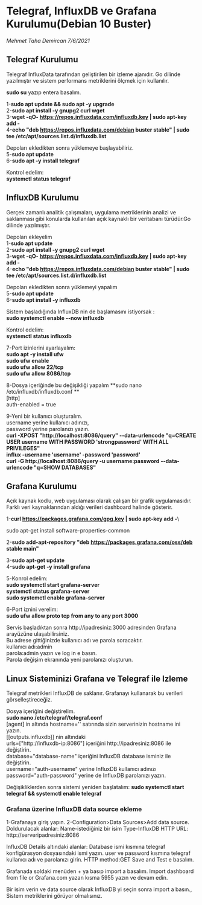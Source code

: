 # Telegraf, InfluxDB ve Grafana Kurulumu(Debian 10 Buster)
*Mehmet Taha Demircan  7/6/2021*


## Telegraf Kurulumu 

Telegraf InfluxData tarafından geliştirilen bir izleme ajanıdır.
Go dilinde yazılmıştır ve sistem performans metriklerini ölçmek için kullanılır.

**sudo su** yazıp entera basalım. 

1-**sudo apt update && sudo apt -y upgrade** \
2-**sudo apt install -y gnupg2 curl wget** \
3-**wget -qO- https://repos.influxdata.com/influxdb.key | sudo apt-key add -** \
4-**echo "deb https://repos.influxdata.com/debian buster stable" | sudo tee /etc/apt/sources.list.d/influxdb.list** 

Depoları ekledikten sonra yüklemeye başlayabiliriz. \
5-**sudo apt update** \
6-**sudo apt -y install telegraf** 

Kontrol edelim: \
**systemctl status telegraf** 



## InfluxDB Kurulumu

Gerçek zamanlı analitik çalışmaları, uygulama metriklerinin analizi ve saklanması gibi 
konularda kullanılan açık kaynaklı bir veritabanı türüdür.Go dilinde yazılmıştır.


Depoları ekleyelim \
1-**sudo apt update** \
2-**sudo apt install -y gnupg2 curl wget** \
3-**wget -qO- https://repos.influxdata.com/influxdb.key | sudo apt-key add -** \
4-**echo "deb https://repos.influxdata.com/debian buster stable" | sudo tee /etc/apt/sources.list.d/influxdb.list** 

Depoları ekledikten sonra yüklemeyi yapalım\
5-**sudo apt update**\
6-**sudo apt install -y influxdb**

Sistem başladığında InfluxDB nin de başlamasını istiyorsak :\
**sudo systemctl enable --now influxdb**

Kontrol edelim:\
**systemctl status influxdb**

7-Port izinlerini ayarlayalım:\
**sudo apt -y install ufw**\
**sudo ufw enable**\
**sudo ufw allow 22/tcp**\
**sudo ufw allow 8086/tcp**

8-Dosya içeriğinde bu değişikliği yapalım
**sudo nano /etc/influxdb/influxdb.conf ** \
[http]\
 auth-enabled = true
 
9-Yeni bir kullanıcı oluşturalım. \
username yerine kullanıcı adınızı,\
password yerine parolanızı yazın.\
**curl -XPOST "http://localhost:8086/query" --data-urlencode "q=CREATE USER username WITH PASSWORD 'strongpassword' WITH ALL PRIVILEGES"**\
**influx -username 'username' -password 'password'**\
**curl -G http://localhost:8086/query -u username:password --data-urlencode "q=SHOW DATABASES"**


## Grafana Kurulumu

Açık kaynak kodlu, web uygulaması olarak çalışan bir grafik uygulamasıdır.
Farklı veri kaynaklarından aldığı verileri dashboard halinde gösterir.


1-**curl https://packages.grafana.com/gpg.key | sudo apt-key add -**\

sudo apt-get install software-properties-common

2-**sudo add-apt-repository "deb https://packages.grafana.com/oss/deb stable main"**

3-**sudo apt-get update**\
4-**sudo apt-get -y install grafana**

5-Konrol edelim:\
**sudo systemctl start grafana-server**\
**systemctl status grafana-server**\
**sudo systemctl enable grafana-server**

6-Port iznini verelim:\
**sudo ufw allow proto tcp from any to any port 3000**

Servis başladıktan sonra http://ipadresiniz:3000 adresinden Grafana arayüzüne ulaşabilirsiniz.\
Bu adrese gittiğinizde kullanıcı adı ve parola soracaktır.\
kullanıcı adı:admin\
parola:admin yazın ve log in e basın.\
Parola değişim ekranında yeni parolanızı oluşturun.

## Linux Sisteminizi Grafana ve Telegraf ile Izleme

Telegraf metrikleri InfluxDB de saklanır.
Grafanayı kullanarak bu verileri görselleştireceğiz.

Dosya içeriğini değiştirelim.\
**sudo nano /etc/telegraf/telegraf.conf**\
[agent] in altında hostname='' satırında sizin serverinizin hostname ini yazın.\
[[outputs.influxdb]] nin altındaki \
urls=["http://influxdb-ip:8086"] içeriğini http://ipadresiniz:8086 ile değiştirin.\
database="database-name" içeriğini InfluxDB database isminiz ile değiştirin.\
username="auth-username" yerine InfluxDB kullanıcı adınızı\
password="auth-password" yerine de InfluxDB parolanızı yazın.

Değişikliklerden sonra sistemi yeniden başlatalım:
**sudo systemctl start telegraf && systemctl enable telegraf**

### Grafana üzerine InfluxDB data source ekleme

1-Grafanaya giriş yapın.
2-Configuration>Data Sources>Add data source.
Doldurulacak alanlar:
Name-istediğiniz bir isim
Type-InfluxDB
HTTP URL: http://serveripadresiniz:8086

InfluxDB Details altındaki alanlar:
Database ismi kısmına telegraf konfigürasyon dosyasındaki ismi yazın.
user ve password kısmına telegraf kullanıcı adı ve parolanızı girin.
HTTP method:GET
Save and Test e basalım.

Grafanada soldaki menüden + ya basıp import a basalım.
Import dashboard from file or Grafana.com yazan kısma 5955 yazın ve devam edin.

Bir isim verin ve data source olarak InfluxDB yi seçin sonra import a basın.,
Sistem metriklerini görüyor olmalısınız.




